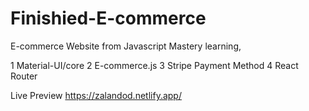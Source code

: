 # Finishied-E-commerce

E-commerce Website from Javascript Mastery learning,

1 Material-UI/core
2 E-commerce.js
3 Stripe Payment Method
4 React Router


Live Preview
https://zalandod.netlify.app/
